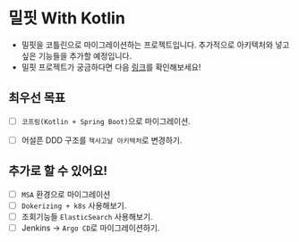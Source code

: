 # 밀핏 With Kotlin
* 밀핏을 코틀린으로 마이그레이션하는 프로젝트입니다. 추가적으로 아키텍처와 넣고 싶은 기능들을 추가할 예정입니다.
* 밀핏 프로젝트가 궁금하다면 다음 [링크](https://github.com/Hanghae-MealFit)를 확인해보세요!


## 최우선 목표
- [ ] `코프링(Kotlin + Spring Boot)`으로 마이그레이션.
- [ ] 어설픈 DDD 구조를 `헥사고날 아키텍처`로 변경하기.


## 추가로 할 수 있어요!
- [ ] `MSA` 환경으로 마이그레이션
- [ ] `Dokerizing + k8s` 사용해보기.
- [ ] 조회기능들 `ElasticSearch` 사용해보기.
- [ ] Jenkins -> `Argo CD`로 마이그레이션하기.
